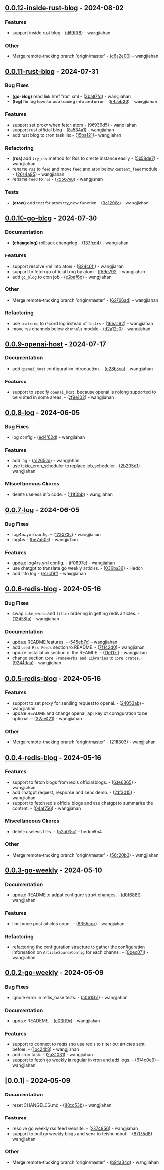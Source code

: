 ## [0.0.12-inside-rust-blog](https://github.com/hedon-rust-road/compare/v0.0.11-rust-blog..v0.0.12-inside-rust-blog) - 2024-08-02

### Features

- support inside rust blog - ([d69fff8](https://github.com/hedon-rust-road/commit/d69fff86cc7ce7e08ab261cd54f3e0ed48e9bcab)) - wangjiahan

### Other

- Merge remote-tracking branch 'origin/master' - ([c6e2e00](https://github.com/hedon-rust-road/commit/c6e2e00ed03aa4fb3a1c9eaee0fe39808b3d1272)) - wangjiahan

<!-- generated by git-cliff -->
## [0.0.11-rust-blog](https://github.com/hedon-rust-road/compare/v0.0.10-go-blog..v0.0.11-rust-blog) - 2024-07-31

### Bug Fixes

- **(go-blog)** read link href from xml - ([3ba97fd](https://github.com/hedon-rust-road/commit/3ba97fddde9b586a55a48b4ba517dad9ba36e90b)) - wangjiahan
- **(log)** fix log level to use tracing info and error - ([54abb29](https://github.com/hedon-rust-road/commit/54abb29a1a64d0078ccf2dffae797a8dcce07d70)) - wangjiahan

### Features

- support set proxy when fetch atom - ([96936d5](https://github.com/hedon-rust-road/commit/96936d5bbfed77914fae4097ae5b08e5a844e126)) - wangjiahan
- support rust official blog - ([8a534a1](https://github.com/hedon-rust-road/commit/8a534a1601e286fbc16d32bc4b4c9314730cb196)) - wangjiahan
- add rust blog to cron task list - ([15ba121](https://github.com/hedon-rust-road/commit/15ba121685dbecbf83c8a828258e82260198771f)) - wangjiahan

### Refactoring

- **(rss)** add `try_new` method for Rss to create instance easily - ([5b58de7](https://github.com/hedon-rust-road/commit/5b58de7d0861c00051462b5166c41cc1d71d46c9)) - wangjiahan
- rename `rss` to `feed` and move `feed` and `atom` below `content_feed` module - ([26a4a95](https://github.com/hedon-rust-road/commit/26a4a9538fc24bb9eae776001fe78c3697587f89)) - wangjiahan
- rename `feed` to `rss` - ([75567e8](https://github.com/hedon-rust-road/commit/75567e8bff05d9b8cea4663e0375509e73fd3e29)) - wangjiahan

### Tests

- **(atom)** add test for atom try_new function - ([8e1296c](https://github.com/hedon-rust-road/commit/8e1296c531b900e9f951c259d42230197bac191a)) - wangjiahan

<!-- generated by git-cliff -->

<!-- generated by git-cliff -->
## [0.0.10-go-blog](https://github.com/hedon-rust-road/compare/v0.0.9-openai-host..v0.0.10-go-blog) - 2024-07-30

### Documentation

- **(changelog)** rollback changelog - ([137fcd4](https://github.com/hedon-rust-road/commit/137fcd42da8bd2bd310ad2b1a7be25bd925e225a)) - wangjiahan

### Features

- support resolve xml into atom - ([824c0f1](https://github.com/hedon-rust-road/commit/824c0f169defe2f182bc7ec3379d0c0784aad2f0)) - wangjiahan
- support to fetch go official blog by atom - ([f59e792](https://github.com/hedon-rust-road/commit/f59e792e60379e592bd975a9bde4379225f92603)) - wangjiahan
- add `go_blog` to cron job - ([e2baf6d](https://github.com/hedon-rust-road/commit/e2baf6d1b2fba78fe7b62ad8df35a9022a803c20)) - wangjiahan

### Other

- Merge remote-tracking branch 'origin/master' - ([62766ad](https://github.com/hedon-rust-road/commit/62766adc2612d284f87b50367a616806d3ba87bd)) - wangjiahan

### Refactoring

- use `traicing` to record log instead of `log4rs` - ([16eac92](https://github.com/hedon-rust-road/commit/16eac9267a35e2a65cffe28155fbc6b3f16da0be)) - wangjiahan
- move rss channels below `channels` module - ([d2a12c0](https://github.com/hedon-rust-road/commit/d2a12c0d0f04cfa261cb02004c1fc0eb0d85a6ab)) - wangjiahan

<!-- generated by git-cliff -->
## [0.0.9-openai-host](https://github.com/hedon-rust-road/compare/v0.0.8-log..v0.0.9-openai-host) - 2024-07-17

### Documentation

- add `openai_host` configuration introduction. - ([e28b5ca](https://github.com/hedon-rust-road/commit/e28b5ca3abde8dc77cf298cdb1dc9fc69735f3c2)) - wangjiahan

### Features

- support to specify `openai_host`, because openai is nolong supported to be visited in some areas. - ([2f9e102](https://github.com/hedon-rust-road/commit/2f9e102485a00d5df7e7c21af9a6c34f71c68bd9)) - wangjiahan

<!-- generated by git-cliff -->
## [0.0.8-log](https://github.com/hedon-rust-road/compare/v0.0.7-log..v0.0.8-log) - 2024-06-05

### Bug Fixes

- log config - ([ed4f62d](https://github.com/hedon-rust-road/commit/ed4f62dc7384e0f8436045fcded39b2f956e770b)) - wangjiahan

### Features

- add log - ([a12650d](https://github.com/hedon-rust-road/commit/a12650d8b9cc8a6216445afaee96a09a9541d4ae)) - wangjiahan
- use tokio_cron_scheduler to replace job_scheduler - ([2b205d1](https://github.com/hedon-rust-road/commit/2b205d1a26d491477f1484e02d5762394973deb7)) - wangjiahan

### Miscellaneous Chores

- delete useless info code. - ([111f0bb](https://github.com/hedon-rust-road/commit/111f0bbb3930a94384e51aca4cc9d0f84fb07bb1)) - wangjiahan

<!-- generated by git-cliff -->
## [0.0.7-log](https://github.com/hedon-rust-road/compare/v0.0.6-redis-blog..v0.0.7-log) - 2024-06-05

### Bug Fixes

- log4rs.yml config. - ([173573d](https://github.com/hedon-rust-road/commit/173573d4c43f5c15bf96c94a15f6f0d4f812353f)) - wangjiahan
- log4rs - ([be7a509](https://github.com/hedon-rust-road/commit/be7a509b2cae2b7c8dd9f41d88deb7321d858c95)) - wangjiahan

### Features

- update log4rs.yml config. - ([ff0697e](https://github.com/hedon-rust-road/commit/ff0697ebd7ed04290dbb051dfc2f3a124a44cf03)) - wangjiahan
- use chatgpt to translate go weekly articles. - ([036ba36](https://github.com/hedon-rust-road/commit/036ba36df82827459715f1ae370caa675799afdb)) - Hedon
- add info log - ([e1acf9f](https://github.com/hedon-rust-road/commit/e1acf9f880c75ce4faa0fd97e0b21f482cbebad4)) - wangjiahan

<!-- generated by git-cliff -->
## [0.0.6-redis-blog](https://github.com/hedon-rust-road/compare/v0.0.5-redis-blog..v0.0.6-redis-blog) - 2024-05-16

### Bug Fixes

- swap `take_while` and `filter` ordering in getting redis articles. - ([12458fa](https://github.com/hedon-rust-road/commit/12458fae8dc384c72fca58194ed5b712304608cc)) - wangjiahan

### Documentation

- update README features. - ([545eb7c](https://github.com/hedon-rust-road/commit/545eb7c1ba689344e49dfa99aa0942ba6ab0ee5c)) - wangjiahan
- add `Used Rss Feeds` section to README. - ([7f142d0](https://github.com/hedon-rust-road/commit/7f142d0bfa6dad1cbc8570e753a7bb2183709025)) - wangjiahan
- update Installation section of the REAMDE. - ([11ef17f](https://github.com/hedon-rust-road/commit/11ef17fc281c45fd77b2bd04f15acf23f2191648)) - wangjiahan
- change section `Core FrameWorks and Libraries` to `Core crates`. - ([9244daa](https://github.com/hedon-rust-road/commit/9244daabd45e00cb8b959405cb0ab7514102e3c3)) - wangjiahan

<!-- generated by git-cliff -->
## [0.0.5-redis-blog](https://github.com/hedon-rust-road/compare/v0.0.4-redis-blog..v0.0.5-redis-blog) - 2024-05-16

### Features

- support to set proxy for sending request to openai. - ([24053ab](https://github.com/hedon-rust-road/commit/24053ab1ae20fa93bc284e6712dfada2db42c7b9)) - wangjiahan
- update README and change openai_api_key of configuration to be optional. - ([32ae021](https://github.com/hedon-rust-road/commit/32ae02180fd602fb0b9798c357ac3d12fc05fd87)) - wangjiahan

### Other

- Merge remote-tracking branch 'origin/master' - ([21ff303](https://github.com/hedon-rust-road/commit/21ff303420de61bff2736f3f2ed06108e188e201)) - wangjiahan

<!-- generated by git-cliff -->
## [0.0.4-redis-blog](https://github.com/hedon-rust-road/compare/v0.0.3-go-weekly..v0.0.4-redis-blog) - 2024-05-16

### Features

- support to fetch blogs from redis official blogs. - ([63e6365](https://github.com/hedon-rust-road/commit/63e6365621be6743c0e48d35426037ece293d3ce)) - wangjiahan
- add chatgpt request, response and send demo. - ([2df3015](https://github.com/hedon-rust-road/commit/2df30151a4cc7f201dac6e5eee6338ae026dfeb9)) - wangjiahan
- support to fetch redis official blogs and use chatgpt to summarize the content. - ([04af756](https://github.com/hedon-rust-road/commit/04af756a7a4ffe12299adbe43404962e337d55c1)) - wangjiahan

### Miscellaneous Chores

- delete useless files. - ([52a015c](https://github.com/hedon-rust-road/commit/52a015cf18213a37d0bb1238b60aacc8aee6d7de)) - hedon954

### Other

- Merge remote-tracking branch 'origin/master' - ([56c20b3](https://github.com/hedon-rust-road/commit/56c20b318c6838a7d5eea2f06f4057fcc5254d5e)) - wangjiahan

<!-- generated by git-cliff -->
## [0.0.3-go-weekly](https://github.com/hedon-rust-road/compare/v0.0.2-go-weekly..v0.0.3-go-weekly) - 2024-05-10

### Documentation

- update README to adpat configure struct changes. - ([d0f688f](https://github.com/hedon-rust-road/commit/d0f688f5c7d98c92a53f198a50f47d9bdc42230d)) - wangjiahan

### Features

- limit once post articles count. - ([8355cca](https://github.com/hedon-rust-road/commit/8355ccaf3f83ddce3390cb8cee8be2caadfcb1d0)) - wangjiahan

### Refactoring

- refactoring the configuration structure to gather the configuration information on `ArticleSourceConfig` for each channel. - ([0bec071](https://github.com/hedon-rust-road/commit/0bec071c1220f63ffe61122725bffbbd20b08873)) - wangjiahan

<!-- generated by git-cliff -->
## [0.0.2-go-weekly](https://github.com/hedon-rust-road/compare/v0.0.1..v0.0.2-go-weekly) - 2024-05-09

### Bug Fixes

- ignore error in redis_base tests. - ([a0615b1](https://github.com/hedon-rust-road/commit/a0615b18962bd47e0e1c2e947855edd6bbe8b595)) - wangjiahan

### Documentation

- update READEME. - ([c03ff9c](https://github.com/hedon-rust-road/commit/c03ff9c71925432f03d08bab53aaaa1a66e53dc7)) - wangjiahan

### Features

- support to connect to redis and use redis to filter out articles sent before. - ([1bc24b8](https://github.com/hedon-rust-road/commit/1bc24b8c2c1329a8bde9cfff9406905ffe7c8559)) - wangjiahan
- add cron task. - ([2a31031](https://github.com/hedon-rust-road/commit/2a3103178ffd931f139becccc552bdd7cf6b0895)) - wangjiahan
- support to fetch go weekly in regular in cron and add logs. - ([674c0e9](https://github.com/hedon-rust-road/commit/674c0e94c0a1cfdd5a9a689148d53da1da3eec00)) - wangjiahan

<!-- generated by git-cliff -->
## [0.0.1] - 2024-05-09

### Documentation

- reset CHANGELOG.md - ([88cc53b](https://github.com/hedon-rust-road/commit/88cc53bbf285bfefbcd6982edf2c17ccceb6cc43)) - wangjiahan

### Features

- resolve go weekly rss feed website. - ([2374856](https://github.com/hedon-rust-road/commit/2374856cf5dc05f7c2042771d64cfa7123db4520)) - wangjiahan
- support to pull go weekly blogs and send to feishu robot. - ([87f85d8](https://github.com/hedon-rust-road/commit/87f85d8e26c4d2d579787f79384f163007cf36f9)) - wangjiahan

### Other

- Merge remote-tracking branch 'origin/master' - ([b94a34d](https://github.com/hedon-rust-road/commit/b94a34d4f673e61e08384d515bd6ea3a7e08e031)) - wangjiahan

<!-- generated by git-cliff -->
